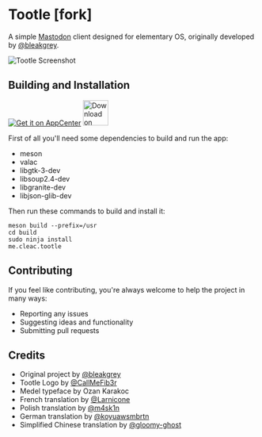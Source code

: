 # Tootle [fork]

A simple [Mastodon](https://github.com/tootsuite/mastodon) client designed for elementary OS, originally developed by [@bleakgrey](https://github.com/bleakgrey/tootle).

![Tootle Screenshot](https://raw.githubusercontent.com/cleac/tootle/master/data/screenshot.png)

## Building and Installation

[![Get it on AppCenter](https://appcenter.elementary.io/badge.svg)](https://appcenter.elementary.io/me.cleac.tootle)
<a href='https://flathub.org/apps/details/me.cleac.tootle'><img height='51' alt='Download on Flathub' src='https://flathub.org/assets/badges/flathub-badge-en.png'/></a>

First of all you'll need some dependencies to build and run the app:
* meson
* valac
* libgtk-3-dev
* libsoup2.4-dev
* libgranite-dev
* libjson-glib-dev

Then run these commands to build and install it:

    meson build --prefix=/usr
    cd build
    sudo ninja install
    me.cleac.tootle
    
## Contributing

If you feel like contributing, you're always welcome to help the project in many ways:
* Reporting any issues
* Suggesting ideas and functionality
* Submitting pull requests

## Credits
* Original project by [@bleakgrey](https://github.com/bleakgrey)
* Tootle Logo by [@CallMeFib3r](https://github.com/CallMeFib3r)
* Medel typeface by Ozan Karakoc
* French translation by [@Larnicone](https://github.com/Larnicone)
* Polish translation by [@m4sk1n](https://github.com/m4sk1n)
* German translation by [@koyuawsmbrtn](https://github.com/koyuawsmbrtn)
* Simplified Chinese translation by [@gloomy-ghost](https://github.com/gloomy-ghost)
